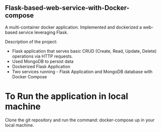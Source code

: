 ## Flask-based-web-service-with-Docker-compose
A multi-container docker application. Implemented and dockerized a web-based service leveraging Flask.

Description of the project:

- Flask application that serves basic CRUD (Create, Read, Update, Delete) operations via HTTP requests. 
- Used MongoDB to persist data
- Dockerized Flask Application
- Two services running - Flask Application and MongoDB database with Docker Compose

# To Run the application in local machine
Clone the git repository and run the command: docker-compose up in your local machine.
